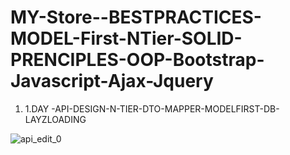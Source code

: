 # MY-Store--BESTPRACTICES-MODEL-First-NTier-SOLID-PRENCIPLES-OOP-Bootstrap-Javascript-Ajax-Jquery
1.  1.DAY -API-DESIGN-N-TIER-DTO-MAPPER-MODELFIRST-DB-LAYZLOADING

![api_edit_0](https://user-images.githubusercontent.com/101343622/165672609-ff2365b5-0002-448f-93a0-3629086d16f6.gif)
